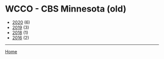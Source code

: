 # WCCO - CBS Minnesota (old)

  * [2020](./wcco-cbs-minnesota-old-2020.md) (6)
  * [2019](./wcco-cbs-minnesota-old-2019.md) (3)
  * [2018](./wcco-cbs-minnesota-old-2018.md) (1)
  * [2016](./wcco-cbs-minnesota-old-2016.md) (2)

----

[Home](../index.md)
